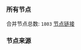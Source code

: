 ### 所有节点
合并节点总数: `1803`
[节点链接](https://raw.githubusercontent.com/rzhy1/11/master/sub/sub_merge_base64.txt)

### 节点来源
